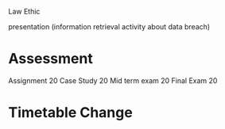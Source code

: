 Law
Ethic

presentation (information retrieval activity about data breach) 


# Assessment
Assignment 20
Case Study 20
Mid term exam 20
Final Exam 20

# Timetable Change
